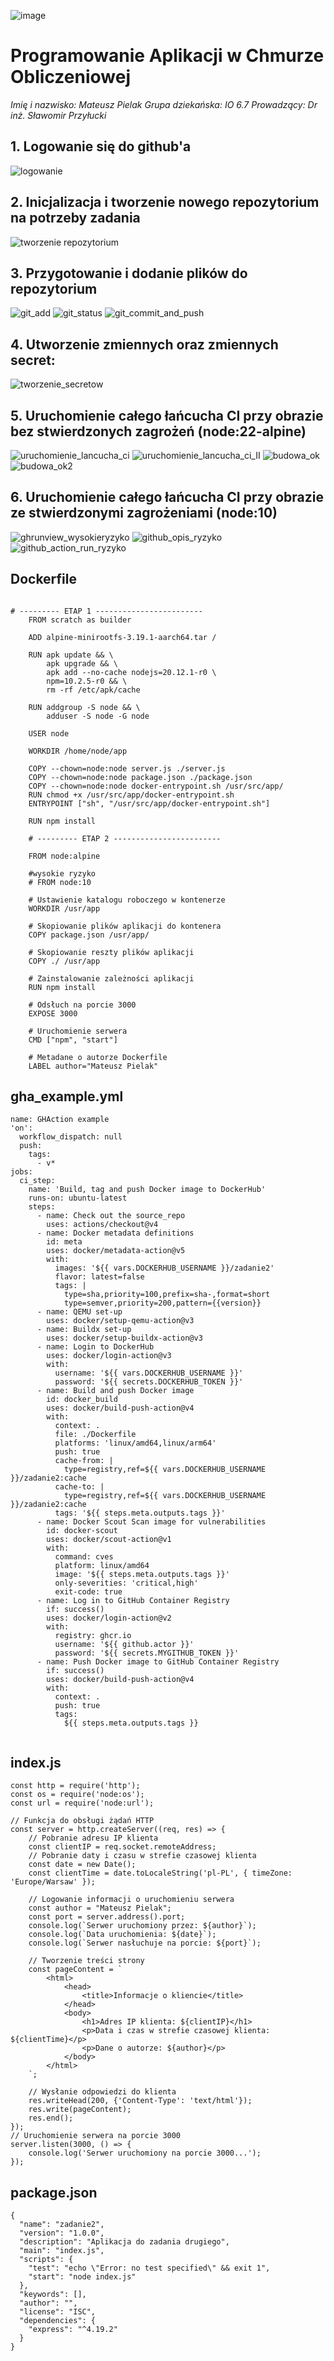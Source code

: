 ![image](https://github.com/pielakm/zadanie2/assets/102603389/2a22ceba-4cff-4aa3-b8f4-d363a085d685)


# Programowanie Aplikacji w Chmurze Obliczeniowej
_Imię i nazwisko: Mateusz Pielak_
_Grupa dziekańska: IO 6.7_
_Prowadzący: Dr inż. Sławomir Przyłucki_ 

## 1. Logowanie się do github'a 
![logowanie](https://github.com/pielakm/zadanie2/assets/102603389/e7facc61-6d7f-496c-bd4a-726095b16864)
## 2. Inicjalizacja i tworzenie nowego repozytorium na potrzeby zadania
![tworzenie repozytorium](https://github.com/pielakm/zadanie2/assets/102603389/cbfdb0cd-7348-44cb-9628-a7dc4a53df7c)
## 3. Przygotowanie i dodanie plików do repozytorium
![git_add](https://github.com/pielakm/zadanie2/assets/102603389/a9c59c71-fd36-42b0-9fa9-1cb0234100bd)
![git_status](https://github.com/pielakm/zadanie2/assets/102603389/2a4b4d38-1779-48f5-9e97-2c44135fc1e2)
![git_commit_and_push](https://github.com/pielakm/zadanie2/assets/102603389/f84a831d-c821-4139-a4c6-124da62e8316)
## 4. Utworzenie zmiennych oraz zmiennych secret:
![tworzenie_secretow](https://github.com/pielakm/zadanie2/assets/102603389/e964cd42-ca2e-417a-a279-2990ae5540b3)
## 5. Uruchomienie całego łańcucha CI przy obrazie bez stwierdzonych zagrożeń (node:22-alpine)
![uruchomienie_lancucha_ci](https://github.com/pielakm/zadanie2/assets/102603389/3b9064cb-857b-4a55-9a86-0ef43a1413b2)
![uruchomienie_lancucha_ci_II](https://github.com/pielakm/zadanie2/assets/102603389/9974e689-f892-4d9f-8325-7f5443f1011d)
![budowa_ok](https://github.com/pielakm/zadanie2/assets/102603389/1e39ee3a-6603-49c6-a0f2-96bbb39429c2)
![budowa_ok2](https://github.com/pielakm/zadanie2/assets/102603389/1153869b-3959-4043-98a1-02ca2156fdd0)
## 6. Uruchomienie całego łańcucha CI przy obrazie ze stwierdzonymi zagrożeniami (node:10)
![ghrunview_wysokieryzyko](https://github.com/pielakm/zadanie2/assets/102603389/2f9886f1-655b-4e02-9330-16c4d18d7488)
![github_opis_ryzyko](https://github.com/pielakm/zadanie2/assets/102603389/ec01109a-f0bd-453c-8f24-e5e02564ef66)
![github_action_run_ryzyko](https://github.com/pielakm/zadanie2/assets/102603389/ba1d968b-386f-4fdb-b6ce-42739e26d14e)

## Dockerfile
```

# --------- ETAP 1 ------------------------
    FROM scratch as builder

    ADD alpine-minirootfs-3.19.1-aarch64.tar /
        
    RUN apk update && \
        apk upgrade && \
        apk add --no-cache nodejs=20.12.1-r0 \
        npm=10.2.5-r0 && \
        rm -rf /etc/apk/cache
        
    RUN addgroup -S node && \
        adduser -S node -G node
        
    USER node
        
    WORKDIR /home/node/app
        
    COPY --chown=node:node server.js ./server.js
    COPY --chown=node:node package.json ./package.json
    COPY --chown=node:node docker-entrypoint.sh /usr/src/app/
    RUN chmod +x /usr/src/app/docker-entrypoint.sh  
    ENTRYPOINT ["sh", "/usr/src/app/docker-entrypoint.sh"]
        
    RUN npm install
        
    # --------- ETAP 2 ------------------------
        
    FROM node:alpine

    #wysokie ryzyko
    # FROM node:10
        
    # Ustawienie katalogu roboczego w kontenerze
    WORKDIR /usr/app
        
    # Skopiowanie plików aplikacji do kontenera
    COPY package.json /usr/app/
        
    # Skopiowanie reszty plików aplikacji
    COPY ./ /usr/app
        
    # Zainstalowanie zależności aplikacji
    RUN npm install
        
    # Odsłuch na porcie 3000
    EXPOSE 3000
        
    # Uruchomienie serwera
    CMD ["npm", "start"]
        
    # Metadane o autorze Dockerfile
    LABEL author="Mateusz Pielak"

```

## gha_example.yml

```
name: GHAction example
'on':
  workflow_dispatch: null
  push:
    tags:
      - v*
jobs:
  ci_step:
    name: 'Build, tag and push Docker image to DockerHub'
    runs-on: ubuntu-latest
    steps:
      - name: Check out the source_repo
        uses: actions/checkout@v4
      - name: Docker metadata definitions
        id: meta
        uses: docker/metadata-action@v5
        with:
          images: '${{ vars.DOCKERHUB_USERNAME }}/zadanie2'
          flavor: latest=false
          tags: |
            type=sha,priority=100,prefix=sha-,format=short
            type=semver,priority=200,pattern={{version}}   
      - name: QEMU set-up
        uses: docker/setup-qemu-action@v3
      - name: Buildx set-up
        uses: docker/setup-buildx-action@v3
      - name: Login to DockerHub
        uses: docker/login-action@v3
        with:
          username: '${{ vars.DOCKERHUB_USERNAME }}'
          password: '${{ secrets.DOCKERHUB_TOKEN }}'
      - name: Build and push Docker image
        id: docker_build
        uses: docker/build-push-action@v4
        with:
          context: .
          file: ./Dockerfile
          platforms: 'linux/amd64,linux/arm64'
          push: true
          cache-from: |
            type=registry,ref=${{ vars.DOCKERHUB_USERNAME }}/zadanie2:cache 
          cache-to: |
            type=registry,ref=${{ vars.DOCKERHUB_USERNAME }}/zadanie2:cache  
          tags: '${{ steps.meta.outputs.tags }}'
      - name: Docker Scout Scan image for vulnerabilities
        id: docker-scout
        uses: docker/scout-action@v1
        with:
          command: cves
          platform: linux/amd64
          image: '${{ steps.meta.outputs.tags }}'
          only-severities: 'critical,high'
          exit-code: true
      - name: Log in to GitHub Container Registry
        if: success()
        uses: docker/login-action@v2
        with:
          registry: ghcr.io
          username: '${{ github.actor }}'
          password: '${{ secrets.MYGITHUB_TOKEN }}'
      - name: Push Docker image to GitHub Container Registry
        if: success()
        uses: docker/build-push-action@v4
        with:
          context: .
          push: true
          tags: 
            ${{ steps.meta.outputs.tags }}
          
```

## index.js

```
const http = require('http');
const os = require('node:os');
const url = require('node:url');

// Funkcja do obsługi żądań HTTP
const server = http.createServer((req, res) => {
    // Pobranie adresu IP klienta
    const clientIP = req.socket.remoteAddress;
    // Pobranie daty i czasu w strefie czasowej klienta
    const date = new Date();
    const clientTime = date.toLocaleString('pl-PL', { timeZone: 'Europe/Warsaw' });

    // Logowanie informacji o uruchomieniu serwera
    const author = "Mateusz Pielak"; 
    const port = server.address().port;
    console.log(`Serwer uruchomiony przez: ${author}`);
    console.log(`Data uruchomienia: ${date}`);
    console.log(`Serwer nasłuchuje na porcie: ${port}`);

    // Tworzenie treści strony
    const pageContent = `
        <html>
            <head>
                <title>Informacje o kliencie</title>
            </head>
            <body>
                <h1>Adres IP klienta: ${clientIP}</h1>
                <p>Data i czas w strefie czasowej klienta: ${clientTime}</p>
                <p>Dane o autorze: ${author}</p>
            </body>
        </html>
    `;

    // Wysłanie odpowiedzi do klienta
    res.writeHead(200, {'Content-Type': 'text/html'});
    res.write(pageContent);
    res.end();
});
// Uruchomienie serwera na porcie 3000
server.listen(3000, () => {
    console.log('Serwer uruchomiony na porcie 3000...');
});

```

## package.json


```
{
  "name": "zadanie2",
  "version": "1.0.0",
  "description": "Aplikacja do zadania drugiego",
  "main": "index.js",
  "scripts": {
    "test": "echo \"Error: no test specified\" && exit 1",
    "start": "node index.js"
  },
  "keywords": [],
  "author": "",
  "license": "ISC",
  "dependencies": {
    "express": "^4.19.2"
  }
}

```












